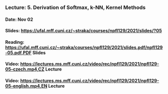### Lecture: 5. Derivation of Softmax, k-NN, Kernel Methods
#### Date: Nov 02
#### Slides: https://ufal.mff.cuni.cz/~straka/courses/npfl129/2021/slides/?05
#### Reading: https://ufal.mff.cuni.cz/~straka/courses/npfl129/2021/slides.pdf/npfl129-05.pdf,PDF Slides
#### Video: https://lectures.ms.mff.cuni.cz/video/rec/npfl129/2021/npfl129-05-czech.mp4,CZ Lecture
#### Video: https://lectures.ms.mff.cuni.cz/video/rec/npfl129/2021/npfl129-05-english.mp4,EN Lecture
